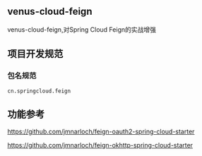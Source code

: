 ## venus-cloud-feign
  venus-cloud-feign,对Spring Cloud Feign的实战增强
  
## 项目开发规范
 ### 包名规范
    cn.springcloud.feign
## 功能参考
https://github.com/jmnarloch/feign-oauth2-spring-cloud-starter

https://github.com/jmnarloch/feign-okhttp-spring-cloud-starter
 
